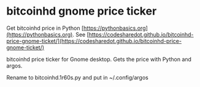 # bitcoinhd gnome price ticker

Get bitcoinhd price in Python [https://pythonbasics.org](https://pythonbasics.org).
See [https://codesharedot.github.io/bitcoinhd-price-gnome-ticket/](https://codesharedot.github.io/bitcoinhd-price-gnome-ticket/)

bitcoinhd price ticker for Gnome desktop. Gets the price with Python and argos.

Rename to bitcoinhd.1r60s.py and put in ~/.config/argos
